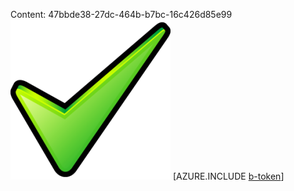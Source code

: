 Content: 47bbde38-27dc-464b-b7bc-16c426d85e99![image](beedb792-fdd9-4232-af5e-4a01a41513f2.png)
[AZURE.INCLUDE [b-token](248a3de4-147d-4352-b7fc-8d649e1ac2be.md)]
